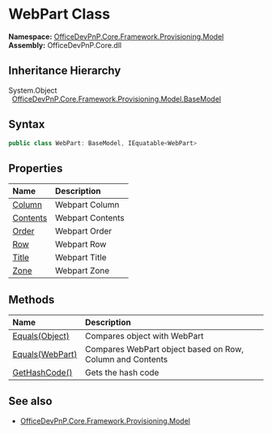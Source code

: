 # WebPart Class
  

**Namespace:** [OfficeDevPnP.Core.Framework.Provisioning.Model](OfficeDevPnP.Core.Framework.Provisioning.Model.md)  
**Assembly:** OfficeDevPnP.Core.dll  
## Inheritance Hierarchy
System.Object  
&ensp;[OfficeDevPnP.Core.Framework.Provisioning.Model.BaseModel](OfficeDevPnP.Core.Framework.Provisioning.Model.BaseModel.md)  
## Syntax
```C#
public class WebPart: BaseModel, IEquatable<WebPart>
```
## Properties
|**Name**|**Description**|
|:-----|:-----|
| [Column](OfficeDevPnP.Core.Framework.Provisioning.Model.WebPart.Column.md) | Webpart Column
| [Contents](OfficeDevPnP.Core.Framework.Provisioning.Model.WebPart.Contents.md) | Webpart Contents
| [Order](OfficeDevPnP.Core.Framework.Provisioning.Model.WebPart.Order.md) | Webpart Order
| [Row](OfficeDevPnP.Core.Framework.Provisioning.Model.WebPart.Row.md) | Webpart Row
| [Title](OfficeDevPnP.Core.Framework.Provisioning.Model.WebPart.Title.md) | Webpart Title
| [Zone](OfficeDevPnP.Core.Framework.Provisioning.Model.WebPart.Zone.md) | Webpart Zone
## Methods
|**Name**|**Description**|
|:-----|:-----|
| [Equals(Object)](OfficeDevPnP.Core.Framework.Provisioning.Model.WebPart.3520ddbb.md) | Compares object with WebPart
| [Equals(WebPart)](OfficeDevPnP.Core.Framework.Provisioning.Model.WebPart.686e59e6.md) | Compares WebPart object based on Row, Column and Contents
| [GetHashCode()](OfficeDevPnP.Core.Framework.Provisioning.Model.WebPart.1c6872bd.md) | Gets the hash code
## See also
- [OfficeDevPnP.Core.Framework.Provisioning.Model](OfficeDevPnP.Core.Framework.Provisioning.Model.md)

